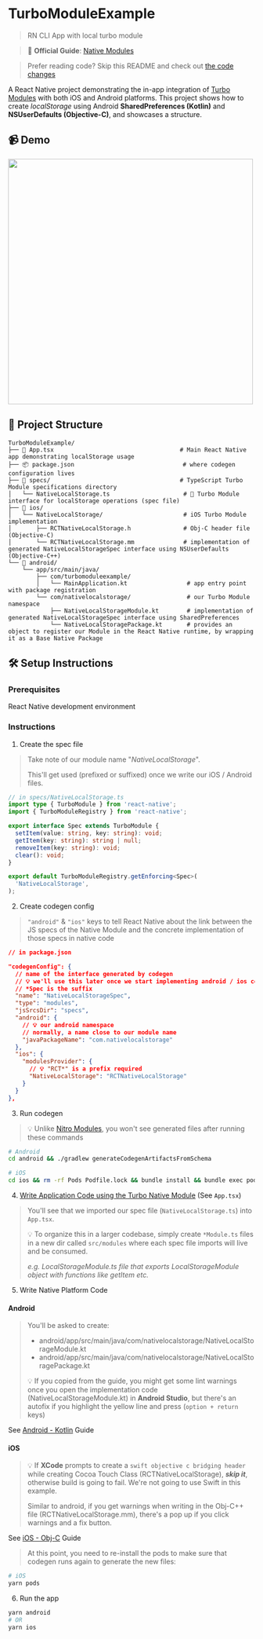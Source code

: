 # TurboModuleExample
> RN CLI App with local turbo module

> 📖 **Official Guide**: [Native Modules](https://reactnative.dev/docs/turbo-native-modules-introduction)

> Prefer reading code? Skip this README and check out [the code changes](https://github.com/ramirezjag00/turboexample/pull/1)

A React Native project demonstrating the in-app integration of [Turbo Modules](https://reactnative.dev/docs/turbo-native-modules-introduction) with both iOS and Android platforms. This project shows how to create *localStorage* using Android **SharedPreferences (Kotlin)** and **NSUserDefaults (Objective-C)**, and showcases a structure.

## 📹 Demo

<img src="./assets/localstorage.gif" width="500" />

## 📁 Project Structure

```
TurboModuleExample/
├── 📱 App.tsx                                    # Main React Native app demonstrating localStorage usage
├── 📦 package.json                               # where codegen configuration lives
├── 📝 specs/                                     # TypeScript Turbo Module specifications directory
│   └── NativeLocalStorage.ts                     # 🔧 Turbo Module interface for localStorage operations (spec file)
├── 🍎 ios/
│   └── NativeLocalStorage/                       # iOS Turbo Module implementation
│       ├── RCTNativeLocalStorage.h               # Obj-C header file (Objective-C)
│       └── RCTNativeLocalStorage.mm              # implementation of generated NativeLocalStorageSpec interface using NSUserDefaults (Objective-C++)
└── 🤖 android/
    └── app/src/main/java/
        ├── com/turbomoduleexample/                
        │   └── MainApplication.kt                 # app entry point with package registration
        └── com/nativelocalstorage/                # our Turbo Module namespace
            ├── NativeLocalStorageModule.kt        # implementation of generated NativeLocalStorageSpec interface using SharedPreferences
            └── NativeLocalStoragePackage.kt       # provides an object to register our Module in the React Native runtime, by wrapping it as a Base Native Package
```

## 🛠️ Setup Instructions
### Prerequisites
React Native development environment

### Instructions

1. Create the spec file
> Take note of our module name "*NativeLocalStorage*".
> 
> This'll get used (prefixed or suffixed) once we write our iOS / Android files.
```ts
// in specs/NativeLocalStorage.ts
import type { TurboModule } from 'react-native';
import { TurboModuleRegistry } from 'react-native';

export interface Spec extends TurboModule {
  setItem(value: string, key: string): void;
  getItem(key: string): string | null;
  removeItem(key: string): void;
  clear(): void;
}

export default TurboModuleRegistry.getEnforcing<Spec>(
  'NativeLocalStorage',
);
```

2. Create codegen config
> `"android"` & `"ios"` keys to tell React Native about the link between the JS specs of the Native Module and the concrete implementation of those specs in native code
```json
// in package.json

"codegenConfig": {
  // name of the interface generated by codegen
  // 💡 we'll use this later once we start implementing android / ios code
  // *Spec is the suffix
  "name": "NativeLocalStorageSpec",
  "type": "modules",
  "jsSrcsDir": "specs",
  "android": {
    // 💡 our android namespace
    // normally, a name close to our module name
    "javaPackageName": "com.nativelocalstorage"
  },
  "ios": {
    "modulesProvider": {
      // 💡 "RCT*" is a prefix required
      "NativeLocalStorage": "RCTNativeLocalStorage"
    }
  }
},
```
3. Run codegen
> 💡 Unlike [Nitro Modules](https://nitro.margelo.com/docs/using-nitro-in-your-app#2-creating-nitro-specs), you won't see generated files after running these commands
```sh
# Android
cd android && ./gradlew generateCodegenArtifactsFromSchema
```

```sh
# iOS
cd ios && rm -rf Pods Podfile.lock && bundle install && bundle exec pod install && cd ..
```

4. [Write Application Code using the Turbo Native Module](https://reactnative.dev/docs/turbo-native-modules-introduction?platforms=android#3-write-application-code-using-the-turbo-native-module) (See `App.tsx`)
> You'll see that we imported our spec file (`NativeLocalStorage.ts`) into `App.tsx`.
>
> 💡 To organize this in a larger codebase, simply create `*Module.ts` files in a new dir called `src/modules` where each spec file imports will live and be consumed.
> 
> *e.g. LocalStorageModule.ts file that exports LocalStorageModule object with functions like getItem etc.*

5. Write Native Platform Code
#### Android
> You'll be asked to create:
> - android/app/src/main/java/com/nativelocalstorage/NativeLocalStorageModule.kt
> - android/app/src/main/java/com/nativelocalstorage/NativeLocalStoragePackage.kt
>
> 💡 If you copied from the guide, you might get some lint warnings once you open the implementation code (NativeLocalStorageModule.kt) in **Android Studio**, but there's an autofix if you highlight the yellow line and press (`option + return` keys)

See [Android - Kotlin](https://reactnative.dev/docs/turbo-native-modules-introduction?platforms=android&package-manager=yarn&android-language=kotlin#4-write-your-native-platform-code) Guide

#### iOS
> 💡 If **XCode** prompts to create a `swift objective c bridging header` while creating Cocoa Touch Class (RCTNativeLocalStorage), ***skip it***, otherwise build is going to fail. We're not going to use Swift in this example.
> 
> Similar to android, if you get warnings when writing in the Obj-C++ file (RCTNativeLocalStorage.mm), there's a pop up if you click warnings and a fix button.

See [iOS - Obj-C](https://reactnative.dev/docs/turbo-native-modules-introduction?platforms=ios#4-write-your-native-platform-code) Guide

> At this point, you need to re-install the pods to make sure that codegen runs again to generate the new files:
```sh
# iOS
yarn pods
```

6. Run the app
```sh
yarn android
# OR
yarn ios
```